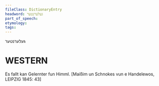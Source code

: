 ```yaml
---
fileClass: DictionaryEntry
headword: געלערנטער
part_of_speech: 
etymology: 
tags: 
---
```

געלערנטער

WESTERN
========

Es fallt kan Gelernter fun Himml.
[Maißim un Schnokes vun e Handelewos, LEIPZIG 1845: 43]